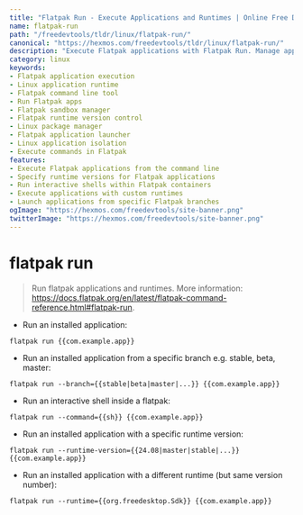 ```yaml
---
title: "Flatpak Run - Execute Applications and Runtimes | Online Free DevTools by Hexmos"
name: flatpak-run
path: "/freedevtools/tldr/linux/flatpak-run/"
canonical: "https://hexmos.com/freedevtools/tldr/linux/flatpak-run/"
description: "Execute Flatpak applications with Flatpak Run. Manage application instances, specify runtimes, and debug applications in isolated environments. Free online tool, no registration required."
category: linux
keywords:
- Flatpak application execution
- Linux application runtime
- Flatpak command line tool
- Run Flatpak apps
- Flatpak sandbox manager
- Flatpak runtime version control
- Linux package manager
- Flatpak application launcher
- Linux application isolation
- Execute commands in Flatpak
features:
- Execute Flatpak applications from the command line
- Specify runtime versions for Flatpak applications
- Run interactive shells within Flatpak containers
- Execute applications with custom runtimes
- Launch applications from specific Flatpak branches
ogImage: "https://hexmos.com/freedevtools/site-banner.png"
twitterImage: "https://hexmos.com/freedevtools/site-banner.png"
---
```


# flatpak run

> Run flatpak applications and runtimes.
> More information: <https://docs.flatpak.org/en/latest/flatpak-command-reference.html#flatpak-run>.

- Run an installed application:

`flatpak run {{com.example.app}}`

- Run an installed application from a specific branch e.g. stable, beta, master:

`flatpak run --branch={{stable|beta|master|...}} {{com.example.app}}`

- Run an interactive shell inside a flatpak:

`flatpak run --command={{sh}} {{com.example.app}}`

- Run an installed application with a specific runtime version:

`flatpak run --runtime-version={{24.08|master|stable|...}} {{com.example.app}}`

- Run an installed application with a different runtime (but same version number):

`flatpak run --runtime={{org.freedesktop.Sdk}} {{com.example.app}}`
